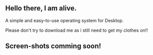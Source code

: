 ## Hello there, I am alive.

A simple and easy-to-use operating system for Desktop.

Please don't try to download me as i still need to get my clothes on!!

## Screen-shots comming soon!
